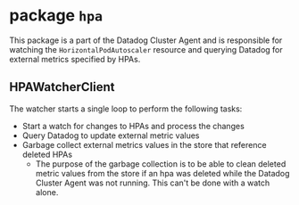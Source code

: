 # package `hpa`

This package is a part of the Datadog Cluster Agent and is responsible for watching the `HorizontalPodAutoscaler` resource and querying Datadog for external metrics specified by HPAs.

## HPAWatcherClient

The watcher starts a single loop to perform the following tasks:

- Start a watch for changes to HPAs and process the changes
- Query Datadog to update external metric values
- Garbage collect external metrics values in the store that reference deleted HPAs
    - The purpose of the garbage collection is to be able to clean deleted metric values from the store if an hpa was deleted while the Datadog Cluster Agent was not running. This can't be done with a watch alone.
